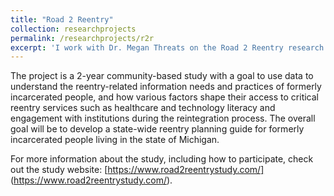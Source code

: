 ```yaml
---
title: "Road 2 Reentry"
collection: researchprojects
permalink: /researchprojects/r2r
excerpt: 'I work with Dr. Megan Threats on the Road 2 Reentry research study. Supported by the Institute of Museum and Library Services, the study aims to better understand the experiences of formerly incarcerated people living in the state of Michigan following their release from incarceration.'
---
```

The project is a 2-year community-based study with a goal to use data to understand the reentry-related information needs and practices of formerly incarcerated people, and how various factors shape their access to critical reentry services such as healthcare and technology literacy and engagement with institutions during the reintegration process. The overall goal will be to develop a state-wide reentry planning guide for formerly incarcerated people living in the state of Michigan.

For more information about the study, including how to participate, check out the study website: [https://www.road2reentrystudy.com/] (https://www.road2reentrystudy.com/).